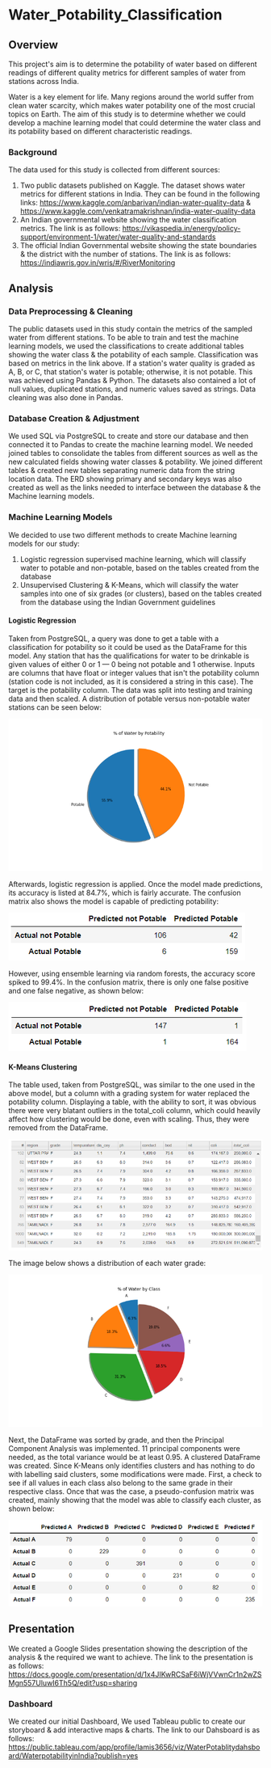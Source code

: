 # Water_Potability_Classification
## Overview
This project's aim is to determine the potability of water based on different readings of different quality metrics for different samples of water from stations across India.

Water is a key element for life. Many regions around the world suffer from clean water scarcity, which makes water potability one of the most crucial topics on Earth. The aim of this study is to determine whether we could develop a machine learning model that could determine the water class and its potability based on different characteristic readings.
### Background
The data used for this study is collected from different sources:
1. Two public datasets published on Kaggle. The dataset shows water metrics for different stations in India. They can be found in the following links: https://www.kaggle.com/anbarivan/indian-water-quality-data & https://www.kaggle.com/venkatramakrishnan/india-water-quality-data
2. An Indian governmental website showing the water classification metrics. The link is as follows:  https://vikaspedia.in/energy/policy-support/environment-1/water/water-quality-and-standards
3. The official Indian Governmental website showing the state boundaries & the district with the number of stations. The link is as follows: https://indiawris.gov.in/wris/#/RiverMonitoring

## Analysis

### Data Preprocessing & Cleaning

The public datasets used in this study contain the metrics of the sampled water from different stations. To be able to train and test the machine learning models, we used the classifications to create additional tables showing the water class & the potability of each sample. Classification was based on metrics in the link above. If a station's water quality is graded as A, B, or C, that station's water is potable; otherwise, it is not potable. This was achieved using Pandas & Python. The datasets also contained a lot of null values, duplicated stations, and numeric values saved as strings. Data cleaning was also done in Pandas.

### Database Creation & Adjustment

We used SQL via PostgreSQL to create and store our database and then connected it to Pandas to create the machine learning model. We needed joined tables to consolidate the tables from different sources as well as the new calculated fields showing water classes & potability. We joined different tables & created new tables separating numeric data from the string location data. The ERD showing primary and secondary keys was also created as well as the links needed to interface between the database & the Machine learning models.

### Machine Learning Models

We decided to use two different methods to create Machine learning models for our study:
1. Logistic regression supervised machine learning, which will classify water to potable and non-potable, based on the tables created from the database
2. Unsupervised Clustering & K-Means, which will classify the water samples into one of six grades (or clusters), based on the tables created from the database using the Indian Government guidelines

#### Logistic Regression

Taken from PostgreSQL, a query was done to get a table with a classification for potability so it could be used as the DataFrame for this model. Any station that has the qualifications for water to be drinkable is given values of either 0 or 1 — 0 being not potable and 1 otherwise. Inputs are columns that have float or integer values that isn't the potability column (station code is not included, as it is considered a string in this case). The target is the potability column. The data was split into testing and training data and then scaled. A distribution of potable versus non-potable water stations can be seen below:

![alt_text](https://github.com/Lamismn/Water_Potability_Classification/blob/main/Analysis/Images/water_potability_pie.png?raw=true)

Afterwards, logistic regression is applied. Once the model made predictions, its accuracy is listed at 84.7%, which is fairly accurate. The confusion matrix also shows the model is capable of predicting potability:

![alt_text](https://github.com/Lamismn/Water_Potability_Classification/blob/main/Analysis/Images/logistic_regression_confusion_matrix.PNG?raw=true)

However, using ensemble learning via random forests, the accuracy score spiked to 99.4%. In the confusion matrix, there is only one false positive and one false negative, as shown below:

![alt_text](https://github.com/Lamismn/Water_Potability_Classification/blob/main/Analysis/Images/random_forest_confusion_matrix.PNG?raw=true)

#### K-Means Clustering

The table used, taken from PostgreSQL, was similar to the one used in the above model, but a column with a grading system for water replaced the potability column. Displaying a table, with the ability to sort, it was obvious there were very blatant outliers in the total_coli column, which could heavily affect how clustering would be done, even with scaling. Thus, they were removed from the DataFrame. 

![alt_text](https://github.com/Lamismn/Water_Potability_Classification/blob/main/Analysis/Images/total_coli_outliers.PNG?raw=true)

The image below shows a distribution of each water grade:

![alt_text](https://github.com/Lamismn/Water_Potability_Classification/blob/main/Analysis/Images/water_grade_pie.png?raw=true)

Next, the DataFrame was sorted by grade, and then the Principal Component Analysis was implemented. 11 principal components were needed, as the total variance would be at least 0.95. A clustered DataFrame was created. Since K-Means only identifies clusters and has nothing to do with labelling said clusters, some modifications were made. First, a check to see if all values in each class also belong to the same grade in their respective class. Once that was the case, a pseudo-confusion matrix was created, mainly showing that the model was able to classify each cluster, as shown below:

![alt_text](https://github.com/Lamismn/Water_Potability_Classification/blob/main/Analysis/Images/k_means_confusion_matrix.PNG?raw=true)

## Presentation

We created a Google Slides presentation showing the description of the analysis & the required we want to achieve. The link to the presentation is as follows:
https://docs.google.com/presentation/d/1x4JIKwRCSaF6iWjVVwnCr1n2wZSMgn557UluwI6Th5Q/edit?usp=sharing

### Dashboard

We created our initial Dashboard, We used Tableau public to create our storyboard & add interactive maps & charts. The link to our Dahsboard is as follows:
https://public.tableau.com/app/profile/lamis3656/viz/WaterPotablitydahsboard/WaterpotabilityinIndia?publish=yes
